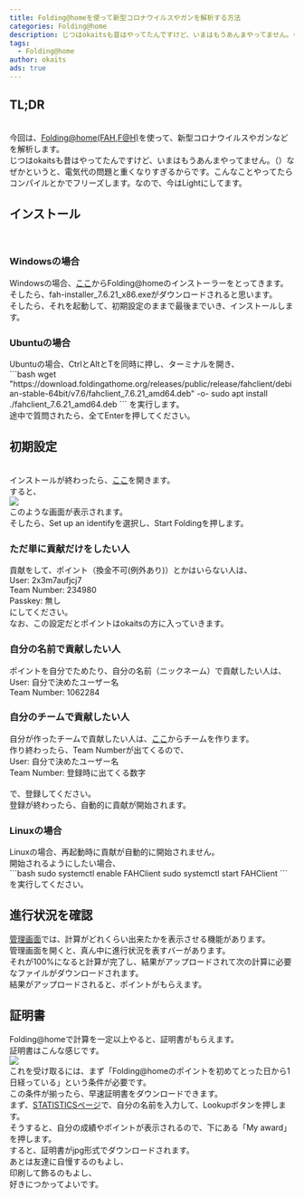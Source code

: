 ```yaml
---
title: Folding@homeを使って新型コロナウイルスやガンを解析する方法
categories: Folding@home
description: じつはokaitsも昔はやってたんですけど、いまはもうあんまやってません。（）なぜかというと、電気代の問題と重くなりすぎるからです。こんなことやってたらコンパイルとかでフリーズします。なので、今はLightにしてます。
tags:
  - Folding@home
author: okaits
ads: true
---
```

<h2>TL;DR</h2>
<br>
今回は、<a href="https://foldingathome.org">Folding@home(FAH,F@H)</a>を使って、新型コロナウイルスやガンなどを解析します。<br>
じつはokaitsも昔はやってたんですけど、いまはもうあんまやってません。（）なぜかというと、電気代の問題と重くなりすぎるからです。こんなことやってたらコンパイルとかでフリーズします。なので、今はLightにしてます。<br>
<h2>インストール</h2>
<br>
<h3>Windowsの場合</h3>
Windowsの場合、<a href="https://download.foldingathome.org/releases/public/release/fah-installer/windows-10-32bit/v7.6/fah-installer_7.6.21_x86.exe">ここ</a>からFolding@homeのインストーラーをとってきます。<br>
そしたら、fah-installer_7.6.21_x86.exeがダウンロードされると思います。<br>
そしたら、それを起動して、初期設定のままで最後までいき、インストールします。<br>
<h3>Ubuntuの場合</h3>
Ubuntuの場合、CtrlとAltとTを同時に押し、ターミナルを開き、<br>
```bash
wget "https://download.foldingathome.org/releases/public/release/fahclient/debian-stable-64bit/v7.6/fahclient_7.6.21_amd64.deb" -o-
sudo apt install ./fahclient_7.6.21_amd64.deb
```
を実行します。<br>
途中で質問されたら、全てEnterを押してください。
<h2>初期設定</h2>
<br>
インストールが終わったら、<a href="https://client.foldingathome.org">ここ</a>を開きます。<br>
すると、<br><img src="https://pc.watch.impress.co.jp/img/pcw/docs/1243/458/03.png"><br>このような画面が表示されます。<br>
そしたら、Set up an identifyを選択し、Start Foldingを押します。<br>
<h3>ただ単に貢献だけをしたい人</h3>
貢献をして、ポイント（換金不可(例外あり)）とかはいらない人は、<br>
User: 2x3m7aufjcj7<br>
Team Number: 234980<br>
Passkey: 無し<br>
にしてください。<br>
なお、この設定だとポイントはokaitsの方に入っていきます。<br>
<h3>自分の名前で貢献したい人</h3>
ポイントを自分でためたり、自分の名前（ニックネーム）で貢献したい人は、<br>
User: 自分で決めたユーザー名<br>
Team Number: 1062284<br>
<h3>自分のチームで貢献したい人</h3>
自分が作ったチームで貢献したい人は、<a href="https://apps.foldingathome.org/team">ここ</a>からチームを作ります。<br>
作り終わったら、Team Numberが出てくるので、<br>
User: 自分で決めたユーザー名<br>
Team Number: 登録時に出てくる数字<br>
<br>
で、登録してください。<br>
登録が終わったら、自動的に貢献が開始されます。<br>
<h3>Linuxの場合</h3>
Linuxの場合、再起動時に貢献が自動的に開始されません。<br>
開始されるようにしたい場合、<br>
```bash
sudo systemctl enable FAHClient
sudo systemctl start FAHClient
```
を実行してください。
<h2>進行状況を確認</h2>
<a href="https://client.foldingathome.org">管理画面</a>では、計算がどれくらい出来たかを表示させる機能があります。<br>
管理画面を開くと、真ん中に進行状況を表すバーがあります。<br>
それが100%になると計算が完了し、結果がアップロードされて次の計算に必要なファイルがダウンロードされます。<br>
結果がアップロードされると、ポイントがもらえます。<br>
<h2>証明書</h2>
Folding@homeで計算を一定以上やると、証明書がもらえます。<br>
証明書はこんな感じです。<br>
<img src="https://linuxcodevserver.github.io/img/202107010101.jpg"><br>
これを受け取るには、まず「Folding@homeのポイントを初めてとった日から1日経っている」という条件が必要です。<br>
この条件が揃ったら、早速証明書をダウンロードできます。<br>
まず、<a href="https://stats.foldingathome.org">STATISTICSページ</a>で、自分の名前を入力して、Lookupボタンを押します。<br>
そうすると、自分の成績やポイントが表示されるので、下にある「My award」を押します。<br>
すると、証明書がjpg形式でダウンロードされます。<br>
あとは友達に自慢するのもよし、<br>
印刷して飾るのもよし、<br>
好きにつかってよいです。